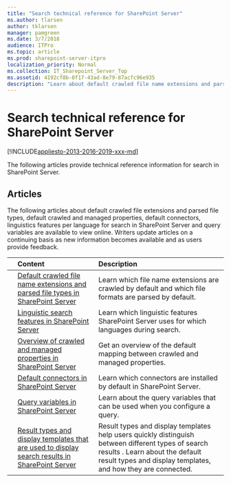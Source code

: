 ```yaml
---
title: "Search technical reference for SharePoint Server"
ms.author: tlarsen
author: tklarsen
manager: pamgreen
ms.date: 3/7/2018
audience: ITPro
ms.topic: article
ms.prod: sharepoint-server-itpro
localization_priority: Normal
ms.collection: IT_Sharepoint_Server_Top
ms.assetid: 4192cf8b-0f17-43ad-8e79-87acfc96e935
description: "Learn about default crawled file name extensions and parsed file types, default crawled and managed properties, default connectors and linguistics features per language for search in SharePoint Server."
---
```


# Search technical reference for SharePoint Server

[!INCLUDE[appliesto-2013-2016-2019-xxx-md](../includes/appliesto-2013-2016-2019-xxx-md.md)]
  
The following articles provide technical reference information for search in SharePoint Server.
  
## Articles

The following articles about default crawled file extensions and parsed file types, default crawled and managed properties, default connectors, linguistics features per language for search in SharePoint Server and query variables are available to view online. Writers update articles on a continuing basis as new information becomes available and as users provide feedback.
  
||**Content**|**Description**|
|:-----|:-----|:-----|
||[Default crawled file name extensions and parsed file types in SharePoint Server](default-crawled-file-name-extensions-and-parsed-file-types.md) <br/> |Learn which file name extensions are crawled by default and which file formats are parsed by default.  <br/> |
||[Linguistic search features in SharePoint Server](linguistic-search-features.md) <br/> |Learn which linguistic features SharePoint Server uses for which languages during search.  <br/> |
||[Overview of crawled and managed properties in SharePoint Server](crawled-and-managed-properties-overview.md) <br/> |Get an overview of the default mapping between crawled and managed properties.  <br/> |
||[Default connectors in SharePoint Server](default-connectors.md) <br/> |Learn which connectors are installed by default in SharePoint Server.  <br/> |
||[Query variables in SharePoint Server](query-variables.md) <br/> |Learn about the query variables that can be used when you configure a query.  <br/> |
||[Result types and display templates that are used to display search results in SharePoint Server](result-types-and-display-templates-that-are-used-to-display-search-results.md) <br/> |Result types and display templates help users quickly distinguish between different types of search results . Learn about the default result types and display templates, and how they are connected.  <br/> |
   

